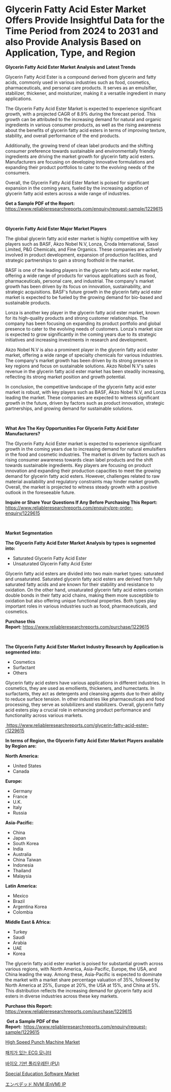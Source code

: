 <p><h1>Glycerin Fatty Acid Ester Market Offers Provide Insightful Data for the Time Period from 2024 to 2031 and also Provide Analysis Based on Application, Type, and Region</h1></p><p><strong>Glycerin Fatty Acid Ester Market Analysis and Latest Trends</strong></p>
<p><p>Glycerin Fatty Acid Ester is a compound derived from glycerin and fatty acids, commonly used in various industries such as food, cosmetics, pharmaceuticals, and personal care products. It serves as an emulsifier, stabilizer, thickener, and moisturizer, making it a versatile ingredient in many applications.</p><p>The Glycerin Fatty Acid Ester Market is expected to experience significant growth, with a projected CAGR of 8.9% during the forecast period. This growth can be attributed to the increasing demand for natural and organic ingredients in various consumer products, as well as the rising awareness about the benefits of glycerin fatty acid esters in terms of improving texture, stability, and overall performance of the end products.</p><p>Additionally, the growing trend of clean label products and the shifting consumer preference towards sustainable and environmentally friendly ingredients are driving the market growth for glycerin fatty acid esters. Manufacturers are focusing on developing innovative formulations and expanding their product portfolios to cater to the evolving needs of the consumers.</p><p>Overall, the Glycerin Fatty Acid Ester Market is poised for significant expansion in the coming years, fueled by the increasing adoption of glycerin fatty acid esters across a wide range of industries.</p></p>
<p><strong>Get a Sample PDF of the Report:&nbsp;</strong> <a href="https://www.reliableresearchreports.com/enquiry/request-sample/1229615">https://www.reliableresearchreports.com/enquiry/request-sample/1229615</a></p>
<p>&nbsp;</p>
<p><strong>Glycerin Fatty Acid Ester Major Market Players</strong></p>
<p><p>The global glycerin fatty acid ester market is highly competitive with key players such as BASF, Akzo Nobel N.V, Lonza, Croda International, Sasol Limited, P&G Chemicals, and Fine Organics. These companies are actively involved in product development, expansion of production facilities, and strategic partnerships to gain a strong foothold in the market.</p><p>BASF is one of the leading players in the glycerin fatty acid ester market, offering a wide range of products for various applications such as food, pharmaceuticals, personal care, and industrial. The company's market growth has been driven by its focus on innovation, sustainability, and strategic acquisitions. BASF's future growth in the glycerin fatty acid ester market is expected to be fueled by the growing demand for bio-based and sustainable products.</p><p>Lonza is another key player in the glycerin fatty acid ester market, known for its high-quality products and strong customer relationships. The company has been focusing on expanding its product portfolio and global presence to cater to the evolving needs of customers. Lonza's market size is expected to grow significantly in the coming years due to its strategic initiatives and increasing investments in research and development.</p><p>Akzo Nobel N.V is also a prominent player in the glycerin fatty acid ester market, offering a wide range of specialty chemicals for various industries. The company's market growth has been driven by its strong presence in key regions and focus on sustainable solutions. Akzo Nobel N.V's sales revenue in the glycerin fatty acid ester market has been steadily increasing, reflecting its strong market position and growth potential.</p><p>In conclusion, the competitive landscape of the glycerin fatty acid ester market is robust, with key players such as BASF, Akzo Nobel N.V, and Lonza leading the market. These companies are expected to witness significant growth in the future, driven by factors such as product innovation, strategic partnerships, and growing demand for sustainable solutions.</p></p>
<p>&nbsp;</p>
<p><strong>What Are The Key Opportunities For Glycerin Fatty Acid Ester Manufacturers?</strong></p>
<p><p>The Glycerin Fatty Acid Ester market is expected to experience significant growth in the coming years due to increasing demand for natural emulsifiers in the food and cosmetic industries. The market is driven by factors such as rising consumer awareness towards clean label products and the shift towards sustainable ingredients. Key players are focusing on product innovation and expanding their production capacities to meet the growing demand for glycerin fatty acid esters. However, challenges related to raw material availability and regulatory constraints may hinder market growth. Overall, the market is projected to witness steady growth with a positive outlook in the foreseeable future.</p></p>
<p><strong>Inquire or Share Your Questions If Any Before Purchasing This Report:</strong> <a href="https://www.reliableresearchreports.com/enquiry/pre-order-enquiry/1229615">https://www.reliableresearchreports.com/enquiry/pre-order-enquiry/1229615</a></p>
<p>&nbsp;</p>
<p><strong>Market Segmentation</strong></p>
<p><strong>The Glycerin Fatty Acid Ester Market Analysis by types is segmented into:</strong></p>
<p><ul><li>Saturated Glycerin Fatty Acid Ester</li><li>Unsaturated Glycerin Fatty Acid Ester</li></ul></p>
<p><p>Glycerin fatty acid esters are divided into two main market types: saturated and unsaturated. Saturated glycerin fatty acid esters are derived from fully saturated fatty acids and are known for their stability and resistance to oxidation. On the other hand, unsaturated glycerin fatty acid esters contain double bonds in their fatty acid chains, making them more susceptible to oxidation but also offering unique functional properties. Both types play important roles in various industries such as food, pharmaceuticals, and cosmetics.</p></p>
<p><strong>Purchase this Report:&nbsp;</strong><a href="https://www.reliableresearchreports.com/purchase/1229615">https://www.reliableresearchreports.com/purchase/1229615</a></p>
<p>&nbsp;</p>
<p><strong>The Glycerin Fatty Acid Ester Market Industry Research by Application is segmented into:</strong></p>
<p><ul><li>Cosmetics</li><li>Surfactant</li><li>Others</li></ul></p>
<p><p>Glycerin fatty acid esters have various applications in different industries. In cosmetics, they are used as emollients, thickeners, and humectants. In surfactants, they act as detergents and cleansing agents due to their ability to reduce surface tension. In other industries like pharmaceuticals and food processing, they serve as solubilizers and stabilizers. Overall, glycerin fatty acid esters play a crucial role in enhancing product performance and functionality across various markets.</p></p>
<p><a href="https://www.reliableresearchreports.com/glycerin-fatty-acid-ester-r1229615">&nbsp;https://www.reliableresearchreports.com/glycerin-fatty-acid-ester-r1229615</a></p>
<p><strong>In terms of Region, the Glycerin Fatty Acid Ester Market Players available by Region are:</strong></p>
<p>
    <p> <strong> North America: </strong>
        <ul>
            <li>United States</li>
            <li>Canada</li>
        </ul>
        </p> 
    <p> <strong> Europe: </strong>
        <ul>
            <li>Germany</li>
            <li>France</li>
            <li>U.K.</li>
            <li>Italy</li>
            <li>Russia</li>
        </ul>
        </p> 
    <p> <strong> Asia-Pacific: </strong>
        <ul>
            <li>China</li>
            <li>Japan</li>
            <li>South Korea</li>
            <li>India</li>
            <li>Australia</li>
            <li>China Taiwan</li>
            <li>Indonesia</li>
            <li>Thailand</li>
            <li>Malaysia</li>
        </ul>
        </p> 
    <p> <strong> Latin America: </strong>
        <ul>
            <li>Mexico</li>
            <li>Brazil</li>
            <li>Argentina Korea</li>
            <li>Colombia</li>
        </ul>
        </p> 
    <p> <strong> Middle East & Africa: </strong>
        <ul>
            <li>Turkey</li>
            <li>Saudi</li>
            <li>Arabia</li>
            <li>UAE</li>
            <li>Korea</li>
        </ul>
    </p>
    </p>
<p><p>The glycerin fatty acid ester market is poised for substantial growth across various regions, with North America, Asia-Pacific, Europe, the USA, and China leading the way. Among these, Asia-Pacific is expected to dominate the market with a market share percentage valuation of 35%, followed by North America at 25%, Europe at 20%, the USA at 15%, and China at 5%. This distribution reflects the increasing demand for glycerin fatty acid esters in diverse industries across these key markets.</p></p>
<p><strong>Purchase this Report: </strong><a href="https://www.reliableresearchreports.com/purchase/1229615">https://www.reliableresearchreports.com/purchase/1229615</a></p>
<p>&nbsp;<strong>Get a Sample PDF of the Report:&nbsp;&nbsp;</strong><a href="https://www.reliableresearchreports.com/enquiry/request-sample/1229615">https://www.reliableresearchreports.com/enquiry/request-sample/1229615</a></p>
<p><strong></strong></p>
<p><p><a href="https://www.linkedin.com/pulse/global-high-speed-punch-machine-market-size-trends-insights-projections-nkrqe">High Speed Punch Machine Market</a></p><p><a href="https://github.com/erwindropdead54/Market-Research-Report-List-1/blob/main/8731329128793.md">패치가 있는 ECG 모니터</a></p><p><a href="https://github.com/kein8762/Market-Research-Report-List-2/blob/main/8913304128792.md">바이오 기반 폴리우레탄 (PU)</a></p><p><a href="https://github.com/yemakinde/Market-Research-Report-List-3/blob/main/special-education-software-market.md">Special Education Software Market</a></p><p><a href="https://github.com/gfggqjbfys368009/Market-Research-Report-List-3/blob/main/475521689966.md">エンベデッド NVM (EnVM) IP</a></p></p>